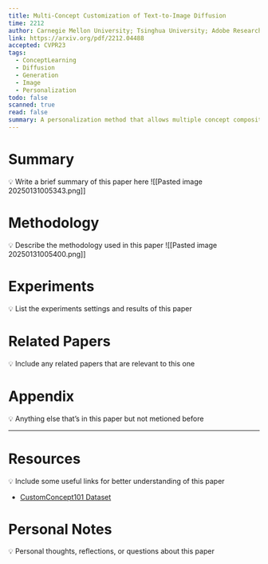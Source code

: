 ```yaml
---
title: Multi-Concept Customization of Text-to-Image Diffusion
time: 2212
author: Carnegie Mellon University; Tsinghua University; Adobe Research
link: https://arxiv.org/pdf/2212.04488
accepted: CVPR23
tags:
  - ConceptLearning
  - Diffusion
  - Generation
  - Image
  - Personalization
todo: false
scanned: true
read: false
summary: A personalization method that allows multiple concept composition by finetuning attention kv matrices.
---
```

# Summary
💡 Write a brief summary of this paper here
![[Pasted image 20250131005343.png]]
# Methodology
💡 Describe the methodology used in this paper
![[Pasted image 20250131005400.png]]
# Experiments
💡 List the experiments settings and results of this paper

# Related Papers
💡 Include any related papers that are relevant to this one

# Appendix
💡 Anything else that’s in this paper but not metioned before

---
# Resources
💡 Include some useful links for better understanding of this paper
- [CustomConcept101 Dataset](https://www.cs.cmu.edu/~custom-diffusion/dataset.html)
# Personal Notes
💡 Personal thoughts, reflections, or questions about this paper